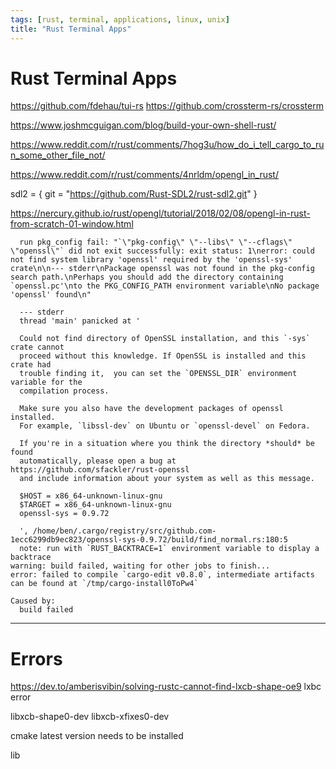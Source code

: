 ```yaml
---
tags: [rust, terminal, applications, linux, unix]
title: "Rust Terminal Apps"
---
```


# Rust Terminal Apps

https://github.com/fdehau/tui-rs
https://github.com/crossterm-rs/crossterm

https://www.joshmcguigan.com/blog/build-your-own-shell-rust/

https://www.reddit.com/r/rust/comments/7hog3u/how_do_i_tell_cargo_to_run_some_other_file_not/

https://www.reddit.com/r/rust/comments/4nrldm/opengl_in_rust/

sdl2 = { git = "https://github.com/Rust-SDL2/rust-sdl2.git" }

https://nercury.github.io/rust/opengl/tutorial/2018/02/08/opengl-in-rust-from-scratch-01-window.html

```
  run pkg_config fail: "`\"pkg-config\" \"--libs\" \"--cflags\" \"openssl\"` did not exit successfully: exit status: 1\nerror: could not find system library 'openssl' required by the 'openssl-sys' crate\n\n--- stderr\nPackage openssl was not found in the pkg-config search path.\nPerhaps you should add the directory containing `openssl.pc'\nto the PKG_CONFIG_PATH environment variable\nNo package 'openssl' found\n"

  --- stderr
  thread 'main' panicked at '

  Could not find directory of OpenSSL installation, and this `-sys` crate cannot
  proceed without this knowledge. If OpenSSL is installed and this crate had
  trouble finding it,  you can set the `OPENSSL_DIR` environment variable for the
  compilation process.

  Make sure you also have the development packages of openssl installed.
  For example, `libssl-dev` on Ubuntu or `openssl-devel` on Fedora.

  If you're in a situation where you think the directory *should* be found
  automatically, please open a bug at https://github.com/sfackler/rust-openssl
  and include information about your system as well as this message.

  $HOST = x86_64-unknown-linux-gnu
  $TARGET = x86_64-unknown-linux-gnu
  openssl-sys = 0.9.72

  ', /home/ben/.cargo/registry/src/github.com-1ecc6299db9ec823/openssl-sys-0.9.72/build/find_normal.rs:180:5
  note: run with `RUST_BACKTRACE=1` environment variable to display a backtrace
warning: build failed, waiting for other jobs to finish...
error: failed to compile `cargo-edit v0.8.0`, intermediate artifacts can be found at `/tmp/cargo-install0ToPw4`

Caused by:
  build failed

```


---

# Errors

https://dev.to/amberisvibin/solving-rustc-cannot-find-lxcb-shape-oe9
 lxbc error

 libxcb-shape0-dev  libxcb-xfixes0-dev

 cmake latest version needs to be installed

 lib